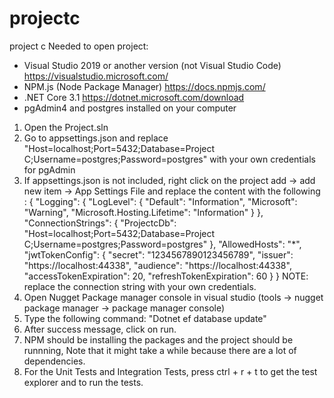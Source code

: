 # projectc
project c
Needed to open project:
 - Visual Studio 2019 or another version (not Visual Studio Code) https://visualstudio.microsoft.com/
 - NPM.js (Node Package Manager) https://docs.npmjs.com/
 - .NET Core 3.1 https://dotnet.microsoft.com/download
 - pgAdmin4 and postgres installed on your computer

1. Open the Project.sln
2. Go to appsettings.json and replace "Host=localhost;Port=5432;Database=Project C;Username=postgres;Password=postgres" with your own credentials for pgAdmin
3. If appsettings.json is not included, right click on the project add -> add new item -> App Settings File and replace the content with the following :
        {
          "Logging": {
            "LogLevel": {
              "Default": "Information",
              "Microsoft": "Warning",
              "Microsoft.Hosting.Lifetime": "Information"
            }
          },
          "ConnectionStrings": {
            "ProjectcDb": "Host=localhost;Port=5432;Database=Project C;Username=postgres;Password=postgres"
          },
          "AllowedHosts": "*",
          "jwtTokenConfig": {
            "secret": "1234567890123456789",
            "issuer": "https://localhost:44338",
            "audience": "https://localhost:44338",
            "accessTokenExpiration": 20,
            "refreshTokenExpiration": 60
          }
        }
NOTE: replace the connection string with your own credentials.
4. Open Nugget Package manager console in visual studio (tools -> nugget package manager -> package manager console)
5. Type the following command: "Dotnet ef database update"
6. After success message, click on run.
7. NPM should be installing the packages and the project should be runnning, Note that it might take a while because there are a lot of dependencies.
8. For the Unit Tests and Integration Tests, press ctrl + r + t to get the test explorer and to run the tests.
